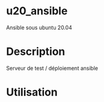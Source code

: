 # u20_ansible

Ansible sous ubuntu 20.04

# Description

Serveur de test / déploiement ansible

# Utilisation

